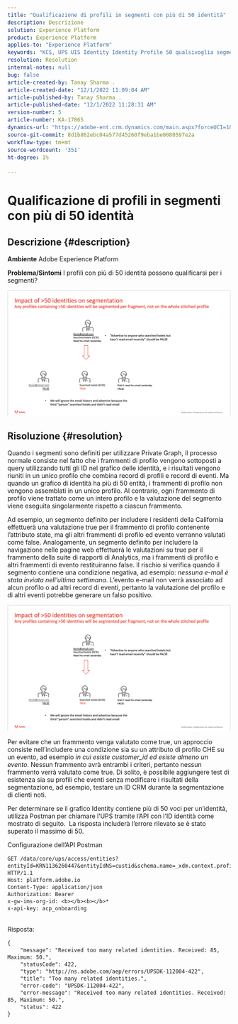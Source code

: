 ```yaml
---
title: "Qualificazione di profili in segmenti con più di 50 identità"
description: Descrizione
solution: Experience Platform
product: Experience Platform
applies-to: "Experience Platform"
keywords: "KCS, UPS UIS Identity Identity Profile 50 qualsivoglia segmento idoneo"
resolution: Resolution
internal-notes: null
bug: false
article-created-by: Tanay Sharma .
article-created-date: "12/1/2022 11:09:04 AM"
article-published-by: Tanay Sharma .
article-published-date: "12/1/2022 11:28:31 AM"
version-number: 5
article-number: KA-17865
dynamics-url: "https://adobe-ent.crm.dynamics.com/main.aspx?forceUCI=1&pagetype=entityrecord&etn=knowledgearticle&id=0656df8d-6871-ed11-9562-6045bd006239"
source-git-commit: 8d1b862ebc04a577d45260f9eba1be0080597e2a
workflow-type: tm+mt
source-wordcount: '351'
ht-degree: 1%

---
```


# Qualificazione di profili in segmenti con più di 50 identità

## Descrizione {#description}

<b>Ambiente</b>
Adobe Experience Platform


<b>Problema/Sintomi</b>
I profili con più di 50 identità possono qualificarsi per i segmenti?



![](assets/___0756df8d-6871-ed11-9562-6045bd006239___.png)






## Risoluzione {#resolution}


Quando i segmenti sono definiti per utilizzare Private Graph, il processo normale consiste nel fatto che i frammenti di profilo vengono sottoposti a query utilizzando tutti gli ID nel grafico delle identità, e i risultati vengono riuniti in un unico profilo che combina record di profili e record di eventi. Ma quando un grafico di identità ha più di 50 entità, i frammenti di profilo non vengono assemblati in un unico profilo. Al contrario, ogni frammento di profilo viene trattato come un intero profilo e la valutazione del segmento viene eseguita singolarmente rispetto a ciascun frammento.

Ad esempio, un segmento definito per includere i residenti della California effettuerà una valutazione true per il frammento di profilo contenente l’attributo state, ma gli altri frammenti di profilo ed evento verranno valutati come false. Analogamente, un segmento definito per includere la navigazione nelle pagine web effettuerà le valutazioni su true per il frammento della suite di rapporti di Analytics, ma i frammenti di profilo e altri frammenti di evento restituiranno false. Il rischio si verifica quando il segmento contiene una condizione negativa, ad esempio: *nessuna e-mail è stata inviata nell’ultima settimana*. L’evento e-mail non verrà associato ad alcun profilo o ad altri record di eventi, pertanto la valutazione del profilo e di altri eventi potrebbe generare un falso positivo.

![](assets/6d02b7b2-cf7f-ec11-8d21-0022480aa950.png)

Per evitare che un frammento venga valutato come true, un approccio consiste nell’includere una condizione sia su un attributo di profilo CHE su un evento, ad esempio *in cui esiste customer_id ed esiste almeno un evento*. Nessun frammento avrà entrambi i criteri, pertanto nessun frammento verrà valutato come true. Di solito, è possibile aggiungere test di esistenza sia su profili che eventi senza modificare i risultati della segmentazione, ad esempio, testare un ID CRM durante la segmentazione di clienti noti.

Per determinare se il grafico Identity contiene più di 50 voci per un’identità, utilizza Postman per chiamare l’UPS tramite l’API con l’ID identità come mostrato di seguito.  La risposta includerà l’errore rilevato se è stato superato il massimo di 50.

Configurazione dell’API Postman


```
GET /data/core/ups/access/entities?entityId=KRN1136260447&entityIdNS=custid&schema.name=_xdm.context.profile HTTP/1.1
Host: platform.adobe.io
Content-Type: application/json
Authorization: Bearer 
x-gw-ims-org-id: <b></b><b></b>*
x-api-key: acp_onboarding
```

<br>Risposta:<br>

```
{
    "message": "Received too many related identities. Received: 85, Maximum: 50.",
    "statusCode": 422,
    "type": "http://ns.adobe.com/aep/errors/UPSDK-112004-422",
    "title": "Too many related identities.",
    "error-code": "UPSDK-112004-422",
    "error-message": "Received too many related identities. Received: 85, Maximum: 50.",
    "status": 422
}
```

